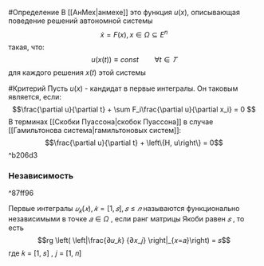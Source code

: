 #Определение
В [[АнМех|анмехе]] это функция $u(x)$, описывающая поведение решений автономной системы$$\dot x = F(x), x \in \Omega \subseteq E^n$$такая, что:$$u(x(t)) ≡ const \qquad ∀t ∈𝑇$$ для каждого решения 𝑥(𝑡) этой системы

#Критерий
Пусть $u(x)$ - кандидат в первые интегралы. Он таковым является, если:$$\frac{\partial u}{\partial t} + \sum F_i\frac{\partial u}{\partial x_i} = 0 $$В терминах [[Скобки Пуассона|скобок Пуассона]] в случае [[Гамильтонова система|гамильтоновых систем]]:$$\frac{\partial u}{\partial t} + \left\{H, u\right\} = 0$$ ^b206d3

### Независимость

^87ff96

Первые интегралы ${︀ 𝑢_𝑘(𝑥), 𝑘 = [1, 𝑠] , 𝑠 ≤ 𝑛 }︀$ называются функционально независимыми в точке $𝑎 ∈ Ω$ , если ранг матрицы Якоби равен $𝑠$ , то есть $$rg \left(︃ \left|\frac{∂𝑢_𝑘} {∂𝑥_𝑗} \right|_{𝑥=𝑎}\right)︃ = 𝑠$$ где 𝑘 = [1, 𝑠] , 𝑗 = [1, 𝑛]